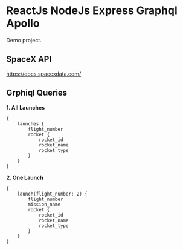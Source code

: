 # ReactJs NodeJs Express Graphql Apollo

Demo project.

## SpaceX API

https://docs.spacexdata.com/

## Grphiql Queries

**1. All Launches**
```
{
    launches {
        flight_number
        rocket {
            rocket_id
            rocket_name
            rocket_type
        }
    }
}
```

**2. One Launch**
```
{
    launch(flight_number: 2) {
    	flight_number
        mission_name
		rocket {
            rocket_id
            rocket_name
            rocket_type
		}
    }
}
```
